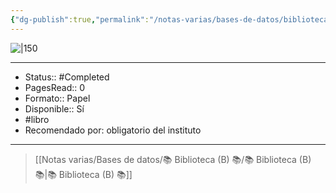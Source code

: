 ```yaml
---
{"dg-publish":true,"permalink":"/notas-varias/bases-de-datos/biblioteca-b/b-la-emperatriz-de-los-etereos/"}
---
```



![|150](http://books.google.com/books/content?id=iRp7PgAACAAJ&printsec=frontcover&img=1&zoom=1&source=gbs_api)

---

- Status:: #Completed 
- PagesRead:: 0 
- Formato:: Papel
- Disponible:: Sí
- #libro 
- Recomendado por: obligatorio del instituto

---

> [[Notas varias/Bases de datos/📚 Biblioteca (B) 📚/📚 Biblioteca (B) 📚\|📚 Biblioteca (B) 📚]]